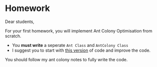 # Homework

Dear students,

For your first homework, you will implement Ant Colony Optimisation from scratch. 
 - You __must write__ a seperate `Ant Class` and `AntColony Class`
 - I suggest you to start with [this version](https://nbviewer.jupyter.org/github/uzay00/CMPE373/blob/master/2020/3%20KarincaKolonisi/KarıncaKolonisi%20v0.ipynb) of code and improve the code.
 
You should follow my ant colony notes to fully write the code.

